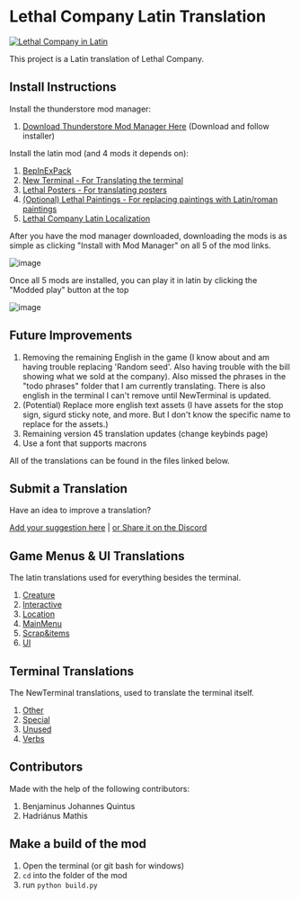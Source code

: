 # Lethal Company Latin Translation

[![Lethal Company in Latin](https://img.youtube.com/vi/fYiwEOz51OU/0.jpg)](https://www.youtube.com/watch?v=fYiwEOz51OU)

This project is a Latin translation of Lethal Company.


## Install Instructions

Install the thunderstore mod manager:
1. [Download Thunderstore Mod Manager Here](https://www.overwolf.com/app/Thunderstore-Thunderstore_Mod_Manager) (Download and follow installer)

Install the latin mod (and 4 mods it depends on):
1. [BepInExPack](https://thunderstore.io/c/lethal-company/p/BepInEx/BepInExPack/)
2. [New Terminal - For Translating the terminal](https://thunderstore.io/c/lethal-company/p/Aavild/NewTerminal/)
3. [Lethal Posters - For translating posters](https://thunderstore.io/c/lethal-company/p/femboytv/LethalPosters/)
4. [(Optional) Lethal Paintings - For replacing paintings with Latin/roman paintings](https://thunderstore.io/c/lethal-company/p/femboytv/LethalPaintings/)
5. [Lethal Company Latin Localization](https://thunderstore.io/c/lethal-company/p/LudusTranslationis/Lethal_Company_Latin_Localization/)

After you have the mod manager downloaded, downloading the mods is as simple as clicking "Install with Mod Manager" on all 5 of the mod links.

![image](https://github.com/benjenkinsv95/lethal-company-latin-mod/assets/6377344/95a5a736-387e-42e5-bea8-a904a8287b7d)

Once all 5 mods are installed, you can play it in latin by clicking the "Modded play" button at the top

![image](https://github.com/benjenkinsv95/lethal-company-latin-mod/assets/6377344/22ef1cc2-c2c2-4b4d-aa8d-0039b5117757)


## Future Improvements

1. Removing the remaining English in the game (I know about and am having trouble replacing 'Random seed'. Also having trouble with the bill showing what we sold at the company). Also missed the phrases in the "todo phrases" folder that I am currently translating. There is also english in the terminal I can't remove until NewTerminal is updated.
2. (Potential) Replace more english text assets (I have assets for the stop sign, sigurd sticky note, and more. But I don't know the specific name to replace for the assets.)
3. Remaining version 45 translation updates (change keybinds page)
4. Use a font that supports macrons

All of the translations can be found in the files linked below.

## Submit a Translation

Have an idea to improve a translation?

[Add your suggestion here](https://github.com/benjenkinsv95/lethal-company-latin-mod/issues/new) | [or Share it on the Discord](https://discord.gg/x9ccNeFTWV)


## Game Menus & UI Translations
The latin translations used for everything besides the terminal.

1. [Creature](BepInEx/config/la/Creature.txt)
2. [Interactive](BepInEx/config/la/Interactive.txt)
3. [Location](BepInEx/config/la/Location.txt)
4. [MainMenu](BepInEx/config/la/MainMenu.txt)
5. [Scrap&items](BepInEx/config/la/Scrap&items.txt)
6. [UI](BepInEx/config/la/UI.txt)


## Terminal Translations
The NewTerminal translations, used to translate the terminal itself.

1. [Other](BepInEx/config/NewTerminal-Other.cfg)
2. [Special](BepInEx/config/NewTerminal-Special.cfg)
3. [Unused](BepInEx/config/NewTerminal-Unused.cfg)
4. [Verbs](BepInEx/config/NewTerminal-Verbs.cfg)

## Contributors

Made with the help of the following contributors:

1. Benjaminus Johannes Quintus
2. Hadriánus Mathis

## Make a build of the mod

1. Open the terminal (or git bash for windows)
2. `cd` into the folder of the mod
3. run `python build.py`
